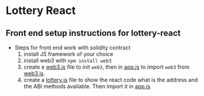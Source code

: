 # Lottery React

## Front end setup instructions for lottery-react
- Steps for front end work with solidity contract
  1. install JS framework of your choice
  2. install web3 with `npm install web3`
  3. create a [web3.js](/src/web3.js) file to init `web3`, then in [app.js](/src/App.js) to import `web3` from [web3.js](/src/web3.js).
  4. create a [lottery.js](/src/lottery.js) file to show the react code what is the address and the ABI methods available. Then import it in [app.js](/src/App.js)
